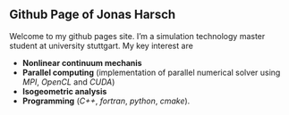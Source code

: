 ## Github Page of Jonas Harsch

Welcome to my github pages site. I’m a simulation technology master student at university stuttgart. My key interest are 

- **Nonlinear continuum mechanis**
- **Parallel computing** (implementation of parallel numerical solver using *MPI*, *OpenCL* and *CUDA*)
- **Isogeometric analysis**
- **Programming** (*C++*, *fortran*, *python*, *cmake*).
